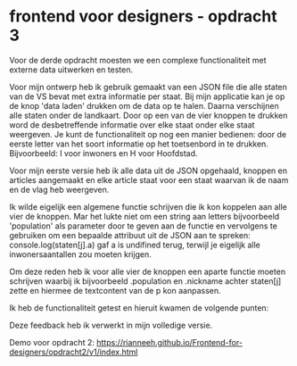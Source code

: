 # frontend voor designers - opdracht 3

Voor de derde opdracht moesten we een complexe functionaliteit met externe data uitwerken en testen.

Voor mijn ontwerp heb ik gebruik gemaakt van een JSON file die alle staten van de VS bevat met extra informatie per staat. Bij mijn applicatie kan je op de knop 'data laden' drukken om de data op te halen. Daarna verschijnen alle staten onder de landkaart. Door op een van de vier knoppen te drukken word de desbetreffende informatie over elke staat onder elke staat weergeven. Je kunt de functionaliteit op nog een manier bedienen: door de eerste letter van het soort informatie op het toetsenbord in te drukken. Bijvoorbeeld: I voor inwoners en H voor Hoofdstad.

Voor mijn eerste versie heb ik alle data uit de JSON opgehaald, knoppen en articles aangemaakt en elke article staat voor een staat waarvan ik de naam en de vlag heb weergeven.

Ik wilde eigelijk een algemene functie schrijven die ik kon koppelen aan alle vier de knoppen. Mar het lukte niet om een string aan letters bijvoorbeeld 'population' als parameter door te geven aan de functie en vervolgens te gebruiken om een bepaalde attribuut uit de JSON aan te spreken: console.log(staten[j].a) gaf a is undifined terug, terwijl je eigelijk alle inwonersaantallen zou moeten krijgen.

Om deze reden heb ik voor alle vier de knoppen een aparte functie moeten schrijven waarbij ik bijvoorbeeld .population en .nickname achter staten[j] zette en hiermee de textcontent van de p kon aanpassen.

Ik heb de functionaliteit getest en hieruit kwamen de volgende punten:

Deze feedback heb ik verwerkt in mijn volledige versie.

Demo voor opdracht 2: https://rianneeh.github.io/Frontend-for-designers/opdracht2/v1/index.html
